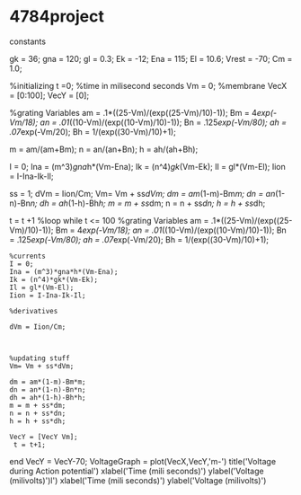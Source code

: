 4784project
===========
constants 

gk = 36;
gna = 120;
gl = 0.3;
Ek = -12;
Ena = 115;
El = 10.6;
Vrest = -70;
Cm = 1.0;



%initializing 
t =0; %time in milisecond seconds 
Vm = 0;  %membrane
VecX = [0:100];
VecY = [0];

%grating Variables
am = .1*((25-Vm)/(exp((25-Vm)/10)-1));
Bm = 4*exp(-Vm/18);
an = .01*((10-Vm)/(exp((10-Vm)/10)-1));
Bn = .125*exp(-Vm/80);
ah = .07*exp(-Vm/20);
Bh = 1/(exp((30-Vm)/10)+1);
    
m = am/(am+Bm);
n = an/(an+Bn);
h = ah/(ah+Bh);

I = 0;
Ina = (m^3)*gna*h*(Vm-Ena);
Ik = (n^4)*gk*(Vm-Ek);
Il = gl*(Vm-El);
Iion = I-Ina-Ik-Il;



ss = 1;
dVm = Iion/Cm;
Vm= Vm + ss*dVm;
dm = am*(1-m)-Bm*m;
dn = an*(1-n)-Bn*n;
dh = ah*(1-h)-Bh*h;
m = m + ss*dm;
n = n + ss*dn;
h = h + ss*dh;
       
t = t +1
%loop
while t <= 100 
    %grating Variables
    am = .1*((25-Vm)/(exp((25-Vm)/10)-1));
    Bm = 4*exp(-Vm/18);
    an = .01*((10-Vm)/(exp((10-Vm)/10)-1));
    Bn = .125*exp(-Vm/80);
    ah = .07*exp(-Vm/20);
    Bh = 1/(exp((30-Vm)/10)+1);
    
    


    %currents
    I = 0;
    Ina = (m^3)*gna*h*(Vm-Ena);
    Ik = (n^4)*gk*(Vm-Ek);
    Il = gl*(Vm-El);
    Iion = I-Ina-Ik-Il;
    
    %derivatives
    
    dVm = Iion/Cm;
    
    
    
    %updating stuff
    Vm= Vm + ss*dVm;
    
    dm = am*(1-m)-Bm*m;
    dn = an*(1-n)-Bn*n;
    dh = ah*(1-h)-Bh*h;
    m = m + ss*dm;
    n = n + ss*dn;
    h = h + ss*dh;
    
    VecY = [VecY Vm];
     t = t+1;
     
end
VecY = VecY-70;
VoltageGraph = plot(VecX,VecY,'m-')
title('Voltage during Action potential')
xlabel('Time (mili seconds)')
ylabel('Voltage (milivolts)')l')
xlabel('Time (mili seconds)')
ylabel('Voltage (milivolts)')
